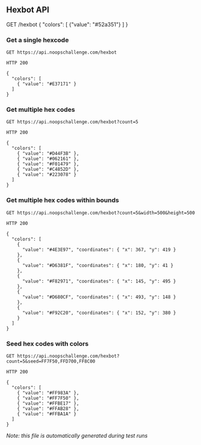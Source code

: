 
## Hexbot API
GET /hexbot
{
  "colors": [
    {"value": "#52a351"}
  ]
}


### Get a single hexcode

`GET https://api.noopschallenge.com/hexbot`

`HTTP 200`

```
{
  "colors": [
    { "value": "#E37171" }
  ]
}
```


### Get multiple hex codes

`GET https://api.noopschallenge.com/hexbot?count=5`

`HTTP 200`

```
{
  "colors": [
    { "value": "#D44F3B" },
    { "value": "#062161" },
    { "value": "#F01479" },
    { "value": "#C4852D" },
    { "value": "#223078" }
  ]
}
```


### Get multiple hex codes within bounds

`GET https://api.noopschallenge.com/hexbot?count=5&width=500&height=500`

`HTTP 200`

```
{
  "colors": [
    {
      "value": "#4E3E97", "coordinates": { "x": 367, "y": 419 }
    },
    {
      "value": "#D6381F", "coordinates": { "x": 180, "y": 41 }
    },
    {
      "value": "#F82971", "coordinates": { "x": 145, "y": 495 }
    },
    {
      "value": "#D680CF", "coordinates": { "x": 493, "y": 148 }
    },
    {
      "value": "#F92C20", "coordinates": { "x": 152, "y": 380 }
    }
  ]
}
```


### Seed hex codes with colors

`GET https://api.noopschallenge.com/hexbot?count=5&seed=FF7F50,FFD700,FF8C00`

`HTTP 200`

```
{
  "colors": [
    { "value": "#FF983A" },
    { "value": "#FF7F50" },
    { "value": "#FFBE17" },
    { "value": "#FFAB28" },
    { "value": "#FFBA1A" }
  ]
}
```


*Note: this file is automatically generated during test runs*
